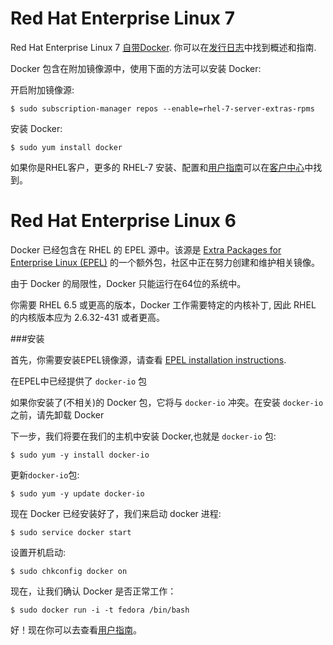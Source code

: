 Red Hat Enterprise Linux 7
===

Red Hat Enterprise Linux 7 [自带Docker](https://access.redhat.com/site/products/red-hat-enterprise-linux/docker-and-containers). 你可以在[发行日志](https://access.redhat.com/site/documentation/en-US/Red_Hat_Enterprise_Linux/7/html/7.0_Release_Notes/chap-Red_Hat_Enterprise_Linux-7.0_Release_Notes-Linux_Containers_with_Docker_Format.html)中找到概述和指南.


Docker 包含在附加镜像源中，使用下面的方法可以安装 Docker:

开启附加镜像源:

    $ sudo subscription-manager repos --enable=rhel-7-server-extras-rpms
    
安装 Docker:

    $ sudo yum install docker

如果你是RHEL客户，更多的 RHEL-7 安装、配置和[用户指南](https://access.redhat.com/site/articles/881893)可以在[客户中心](https://access.redhat.com/)中找到。

Red Hat Enterprise Linux 6
===

Docker 已经包含在 RHEL 的 EPEL 源中。该源是 [Extra Packages for Enterprise Linux (EPEL)](https://fedoraproject.org/wiki/EPEL) 的一个额外包，社区中正在努力创建和维护相关镜像。

由于 Docker 的局限性，Docker 只能运行在64位的系统中。

你需要 RHEL 6.5 或更高的版本，Docker 工作需要特定的内核补丁, 因此 RHEL 的内核版本应为 2.6.32-431 或者更高。

###安装

首先，你需要安装EPEL镜像源，请查看 [EPEL installation instructions](https://fedoraproject.org/wiki/EPEL#How_can_I_use_these_extra_packages.3F).

在EPEL中已经提供了 `docker-io` 包

如果你安装了(不相关)的 Docker 包，它将与 `docker-io` 冲突。在安装 `docker-io` 之前，请先卸载 Docker

下一步，我们将要在我们的主机中安装 Docker,也就是 `docker-io` 包:

	$ sudo yum -y install docker-io

更新`docker-io`包:

	$ sudo yum -y update docker-io

现在 Docker 已经安装好了，我们来启动 docker 进程:

	$ sudo service docker start

设置开机启动:

	$ sudo chkconfig docker on

现在，让我们确认 Docker 是否正常工作：

	$ sudo docker run -i -t fedora /bin/bash

好！现在你可以去查看[用户指南](../userguide/README.md)。